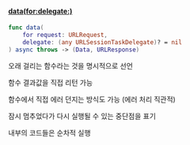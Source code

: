 #### [data(for:delegate:)](https://developer.apple.com/documentation/foundation/urlsession/3767352-data)

```swift
func data(
    for request: URLRequest,
    delegate: (any URLSessionTaskDelegate)? = nil
) async throws -> (Data, URLResponse)
```

오래 걸리는 함수라는 것을 명시적으로 선언

함수 결과값을 직접 리턴 가능

함수에서 직접 에러 던지는 방식도 가능 (에러 처리 직관적)

잠시 멈추었다가 다시 실행될 수 있는 중단점을 표기

내부의 코드들은 순차적 실행

